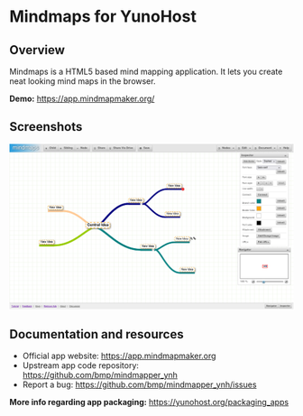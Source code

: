 <!--
N.B.: This README was automatically generated by https://github.com/YunoHost/apps/tree/master/tools/README-generator
It shall NOT be edited by hand.
-->

# Mindmaps for YunoHost

## Overview

Mindmaps is a HTML5 based mind mapping application. It lets you create neat looking mind maps in the browser.

**Demo:** https://app.mindmapmaker.org/

## Screenshots

![Screenshot of Mindmaps](./doc/screenshots/mindmapper-screenshot.png)

## Documentation and resources

* Official app website: <https://app.mindmapmaker.org>
* Upstream app code repository: <https://github.com/bmp/mindmapper_ynh>
* Report a bug: <https://github.com/bmp/mindmapper_ynh/issues>

**More info regarding app packaging:** <https://yunohost.org/packaging_apps>
